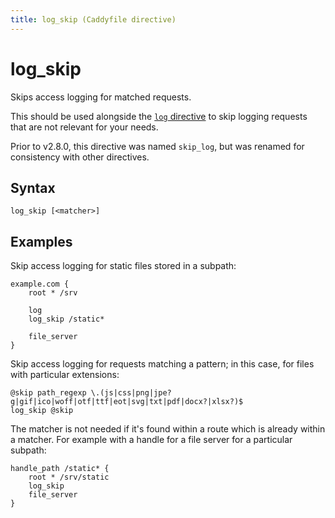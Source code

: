 ```yaml
---
title: log_skip (Caddyfile directive)
---
```


# log_skip

Skips access logging for matched requests.

This should be used alongside the [`log` directive](/docs/caddyfile/directives/log) to skip logging requests that are not relevant for your needs.

Prior to v2.8.0, this directive was named `skip_log`, but was renamed for consistency with other directives.


## Syntax

```caddy-d
log_skip [<matcher>]
```


## Examples

Skip access logging for static files stored in a subpath:

```caddy
example.com {
	root * /srv

	log
	log_skip /static*

	file_server
}
```


Skip access logging for requests matching a pattern; in this case, for files with particular extensions:

```caddy-d
@skip path_regexp \.(js|css|png|jpe?g|gif|ico|woff|otf|ttf|eot|svg|txt|pdf|docx?|xlsx?)$
log_skip @skip
```


The matcher is not needed if it's found within a route which is already within a matcher. For example with a handle for a file server for a particular subpath:

```caddy-d
handle_path /static* {
	root * /srv/static
	log_skip
	file_server
}
```
